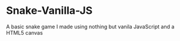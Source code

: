 # Snake-Vanilla-JS
 A basic snake game I made using nothing but vanila JavaScript and a HTML5 canvas
